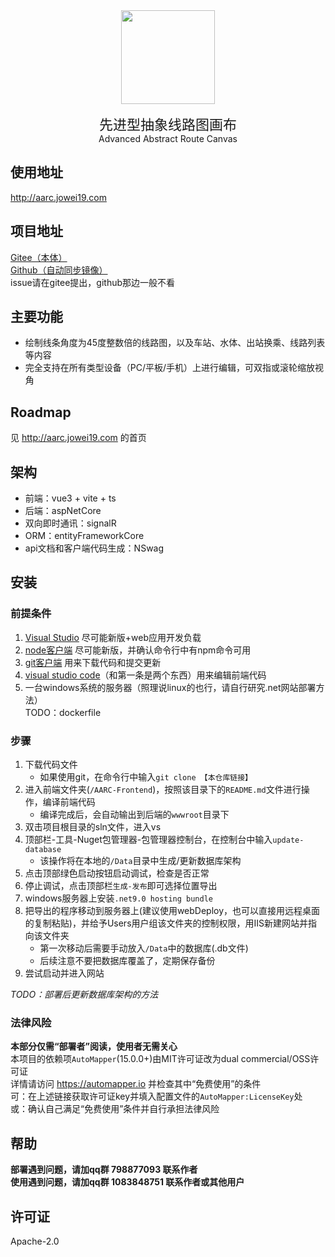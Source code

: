 <img src="https://gitee.com/au114514/aarc/raw/master/AARC-Frontend/src/assets/logo/aarc-new.svg" width="150px" style="display:block;margin:auto"/>

<div style="text-align:center;margin-top:15px">
<div style="font-size:22px">先进型抽象线路图画布</div>
Advanced Abstract Route Canvas
</div>

## 使用地址
http://aarc.jowei19.com

## 项目地址
[Gitee（本体）](https://gitee.com/au114514/aarc)  
[Github（自动同步镜像）](https://github.com/Aurouscia/aarc)  
issue请在gitee提出，github那边一般不看

## 主要功能
- 绘制线条角度为45度整数倍的线路图，以及车站、水体、出站换乘、线路列表等内容
- 完全支持在所有类型设备（PC/平板/手机）上进行编辑，可双指或滚轮缩放视角

## Roadmap
见 http://aarc.jowei19.com 的首页

## 架构
- 前端：vue3 + vite + ts
- 后端：aspNetCore
- 双向即时通讯：signalR
- ORM：entityFrameworkCore
- api文档和客户端代码生成：NSwag

## 安装
### 前提条件
1. [Visual Studio](https://visualstudio.microsoft.com/zh-hans/) 尽可能新版+web应用开发负载
2. [node客户端](https://nodejs.org/en) 尽可能新版，并确认命令行中有npm命令可用
3. [git客户端](https://git-scm.com/downloads) 用来下载代码和提交更新
4. [visual studio code](https://code.visualstudio.com/download)（和第一条是两个东西）用来编辑前端代码
5. 一台windows系统的服务器（照理说linux的也行，请自行研究.net网站部署方法）  
TODO：dockerfile

### 步骤
1. 下载代码文件  
    - 如果使用git，在命令行中输入`git clone 【本仓库链接】`
2. 进入前端文件夹(`/AARC-Frontend`)，按照该目录下的`README.md`文件进行操作，编译前端代码
    - 编译完成后，会自动输出到后端的`wwwroot`目录下
3. 双击项目根目录的sln文件，进入vs
4. 顶部栏-工具-Nuget包管理器-包管理器控制台，在控制台中输入`update-database`
    - 该操作将在本地的`/Data`目录中生成/更新数据库架构
5. 点击顶部绿色启动按钮启动调试，检查是否正常
6. 停止调试，点击顶部栏`生成-发布`即可选择位置导出
7. windows服务器上安装`.net9.0 hosting bundle`
8. 把导出的程序移动到服务器上(建议使用webDeploy，也可以直接用远程桌面的复制粘贴)，并给予Users用户组该文件夹的控制权限，用IIS新建网站并指向该文件夹
    - 第一次移动后需要手动放入`/Data`中的数据库(.db文件)
    - 后续注意不要把数据库覆盖了，定期保存备份
9. 尝试启动并进入网站

*TODO：部署后更新数据库架构的方法*

### 法律风险
**本部分仅需“部署者”阅读，使用者无需关心**  
本项目的依赖项`AutoMapper`(15.0.0+)由MIT许可证改为dual commercial/OSS许可证  
详情请访问 https://automapper.io 并检查其中“免费使用”的条件  
可：在上述链接获取许可证key并填入配置文件的`AutoMapper:LicenseKey`处  
或：确认自己满足“免费使用”条件并自行承担法律风险

## 帮助
**部署遇到问题，请加qq群 798877093 联系作者**  
**使用遇到问题，请加qq群 1083848751 联系作者或其他用户**

## 许可证
Apache-2.0